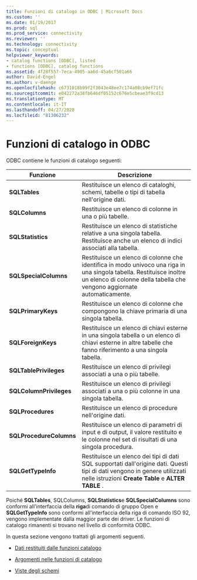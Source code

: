 ```yaml
---
title: Funzioni di catalogo in ODBC | Microsoft Docs
ms.custom: ''
ms.date: 01/19/2017
ms.prod: sql
ms.prod_service: connectivity
ms.reviewer: ''
ms.technology: connectivity
ms.topic: conceptual
helpviewer_keywords:
- catalog functions [ODBC], listed
- functions [ODBC], catalog functions
ms.assetid: 4f28f557-7eca-4905-aa6d-45a6cf501a66
author: David-Engel
ms.author: v-daenge
ms.openlocfilehash: c6731018b99f2f3043e48ee7c174a08cb9ef71fc
ms.sourcegitcommit: e042272a38fb646df05152c676e5cbeae3f9cd13
ms.translationtype: MT
ms.contentlocale: it-IT
ms.lasthandoff: 04/27/2020
ms.locfileid: "81306232"
---
```

# <a name="catalog-functions-in-odbc"></a>Funzioni di catalogo in ODBC
ODBC contiene le funzioni di catalogo seguenti:  
  
|Funzione|Descrizione|  
|--------------|-----------------|  
|**SQLTables**|Restituisce un elenco di cataloghi, schemi, tabelle o tipi di tabella nell'origine dati.|  
|**SQLColumns**|Restituisce un elenco di colonne in una o più tabelle.|  
|**SQLStatistics**|Restituisce un elenco di statistiche relative a una singola tabella. Restituisce anche un elenco di indici associati alla tabella.|  
|**SQLSpecialColumns**|Restituisce un elenco di colonne che identifica in modo univoco una riga in una singola tabella. Restituisce inoltre un elenco di colonne della tabella che vengono aggiornate automaticamente.|  
|**SQLPrimaryKeys**|Restituisce un elenco di colonne che compongono la chiave primaria di una singola tabella.|  
|**SQLForeignKeys**|Restituisce un elenco di chiavi esterne in una singola tabella o un elenco di chiavi esterne in altre tabelle che fanno riferimento a una singola tabella.|  
|**SQLTablePrivileges**|Restituisce un elenco di privilegi associati a una o più tabelle.|  
|**SQLColumnPrivileges**|Restituisce un elenco di privilegi associati a una o più colonne in una singola tabella.|  
|**SQLProcedures**|Restituisce un elenco di procedure nell'origine dati.|  
|**SQLProcedureColumns**|Restituisce un elenco di parametri di input e di output, il valore restituito e le colonne nel set di risultati di una singola procedura.|  
|**SQLGetTypeInfo**|Restituisce un elenco dei tipi di dati SQL supportati dall'origine dati. Questi tipi di dati vengono in genere utilizzati nelle istruzioni **Create Table** e **ALTER TABLE** .|  
  
 Poiché **SQLTables**, SQLColumns, **SQLStatistics**e **SQLSpecialColumns** sono conformi all'interfaccia della **riga**di comando di gruppo Open e **SQLGetTypeInfo** sono conformi all'interfaccia della riga di comando ISO 92, vengono implementate dalla maggior parte dei driver. Le funzioni di catalogo rimanenti si trovano nel livello di conformità ODBC.  
  
 In questa sezione vengono trattati gli argomenti seguenti.  
  
-   [Dati restituiti dalle funzioni catalogo](../../../odbc/reference/develop-app/data-returned-by-catalog-functions.md)  
  
-   [Argomenti nelle funzioni di catalogo](../../../odbc/reference/develop-app/arguments-in-catalog-functions.md)  
  
-   [Viste degli schemi](../../../odbc/reference/develop-app/schema-views.md)
